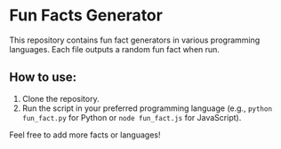 # Fun Facts Generator

This repository contains fun fact generators in various programming languages. Each file outputs a random fun fact when run.

## How to use:
1. Clone the repository.
2. Run the script in your preferred programming language (e.g., `python fun_fact.py` for Python or `node fun_fact.js` for JavaScript).

Feel free to add more facts or languages!
